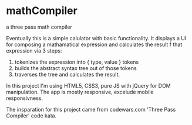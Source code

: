 # mathCompiler
a three pass math compiler

Eventually this is a simple calulator with basic functionality.
It displays a UI for composing a mathamatical expression and calculates the result f that expression via 3 steps:
1. tokenizes the expression into  { type, value } tokens
2. builds the abstract syntax tree out of those tokens
3. traverses the tree and calculates the result. 

In this project I'm using HTML5, CSS3, pure JS with jQuery for DOM manipulation. The app is mostly responsive, excelude mobile responsivness.

The insparation for this project came from codewars.com 'Three Pass Compiler' code kata.
